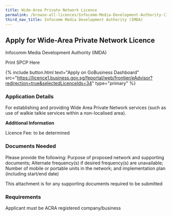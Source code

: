```yaml
---
title: Wide-Area Private Network Licence
permalink: /browse-all-licences/Infocomm-Media-Development-Authority-(IMDA)/Wide-Area-Private-Network-Licence
third_nav_title: Infocomm Media Development Authority (IMDA)
---
```


## Apply for Wide-Area Private Network Licence

Infocomm Media Development Authority (IMDA)

Print SPCP Here


{% include button.html text="Apply on GoBusiness Dashboard" src="https://licence1.business.gov.sg/feportal/web/frontier/eAdvisor?redirection=true&selectedLicenceIds=34" type="primary" %}

### Application Details

<p>For establishing and providing Wide Area Private Network services (such as use of walkie talkie services within a non-localised area).</p>

**Additional Information**

Licence Fee: to be determined

### Documents Needed

Please provide the following: Purpose of proposed network and supporting documents; Alternate frequency(s) if desired frequency(s) are unavailable; Number of mobile or portable units in the network; and implementation plan (including start/end date)

This attachment is for any supporting documents required to be submitted

### Requirements

Applicant must be ACRA registered company/business

